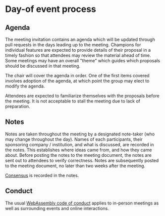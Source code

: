 # Day-of event process

## Agenda

The meeting invitation contains an agenda which will be updated through pull
requests in the days leading up to the meeting. Champions for individual
features are expected to provide details of their proposal in a timely fashion
so that attendees may review the material ahead of time. Some meetings may have
an overall "theme" which guides which proposals should be discussed in that
meeting.

The chair will cover the agenda in order. One of the first items covered
involves adoption of the agenda, at which point the group may elect to modify
the agenda.

Attendees are expected to familiarize themselves with the proposals before the
meeting. It is not acceptable to stall the meeting due to lack of preparation.

## Notes

Notes are taken throughout the meeting by a designated note-taker (who may
change throughout the day). Names of each participants, their sponsoring company
/ institution, and what is discussed, are recorded in the notes. This
establishes where ideas came from, and how they came about. Before posting the
notes to the meeting document, the notes are sent out to attendees to verify
correctness. Notes are subsequently posted to the meeting document, no later
than two weeks after the meeting.

[Consensus](consensus.md) is recorded in the notes.

## Conduct

The usual
[WebAssembly code of conduct](https://github.com/WebAssembly/design/blob/master/CodeOfConduct.md)
applies to in-person meetings as well as surrounding events and online
interactions.
